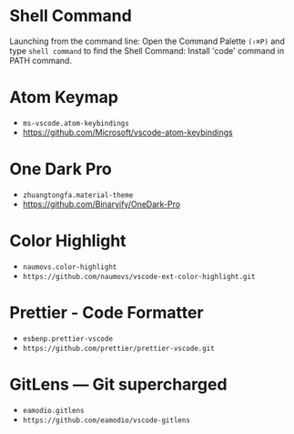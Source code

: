 # Shell Command

Launching from the command line: Open the Command Palette `(⇧⌘P)` and type `shell command` to find the Shell Command: Install 'code' command in PATH command.

# Atom Keymap

- `ms-vscode.atom-keybindings`
- https://github.com/Microsoft/vscode-atom-keybindings

# One Dark Pro

- `zhuangtongfa.material-theme`
- https://github.com/Binaryify/OneDark-Pro

# Color Highlight
- `naumovs.color-highlight`
- `https://github.com/naumovs/vscode-ext-color-highlight.git`

# Prettier - Code Formatter
- `esbenp.prettier-vscode`
- `https://github.com/prettier/prettier-vscode.git`

# GitLens — Git supercharged
- `eamodio.gitlens`
- `https://github.com/eamodio/vscode-gitlens`